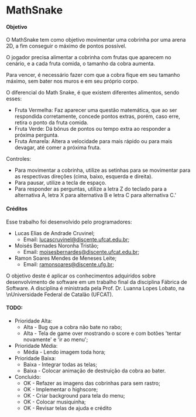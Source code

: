 # MathSnake
#### Objetivo
O MathSnake tem como objetivo movimentar uma cobrinha por uma arena 2D, a fim conseguir o máximo de pontos possível. 

O jogador precisa alimentar a cobrinha com frutas que aparecem no cenário, e a cada fruta comida, o tamanho da cobra aumenta.

Para vencer, é necessário fazer com que a cobra fique em seu tamanho máximo, sem bater nos muros e em seu próprio corpo.

O diferencial do Math Snake, é que existem diferentes alimentos, sendo esses:

* Fruta Vermelha: Faz aparecer uma questão matemática, que ao ser respondida corretamente, concede pontos extras, porém, caso erre, retira o ponto da fruta comida.
* Fruta Verde: Dá bônus de pontos ou tempo extra ao responder a próxima pergunta.
* Fruta Amarela: Altera a velocidade para mais rápido ou para mais devagar, até comer a próxima fruta.

Controles:
* Para movimentar a cobrinha, utilize as setinhas para se movimentar para as respectivas direções (cima, baixo, esquerda e direita).
* Para pausar, utilize a tecla de espaço.
* Para responder as perguntas, utilize a letra Z do teclado para a alternativa A, letra X para alternativa B e letra C para alternativa C.'

#### Créditos
Esse trabalho foi desenvolvido pelo programadores:

* Lucas Elias de Andrade Cruvinel;
  * Email: lucascruvinel@discente.ufcat.edu.br;
* Moisés Bernades Noronha Tristão;
  * Email: moisesbernardes@discente.ufcat.edu.br;
* Ramon Soares Mendes de Meneses Leite;
  * Email: ramonsoares@discente.ufg.br;
 
O objetivo deste é aplicar os conhecimentos adquiridos sobre desenvolvimento de software em um trabalho final da disciplina Fábrica de Software.
A disciplina é ministrada pela Prof. Dr. Luanna Lopes Lobato, na \nUniversidade Federal de Catalão (UFCAT).
            
#### TODO:
* Prioridade Alta:
  * Alta - Bug que a cobra não bate no rabo;
  * Alta - Tela de game over mostrando o score e com botões 'tentar novamente' e 'ir ao menu';
* Prioridade Média:
  * Média - Lendo imagem toda hora;
* Prioridade Baixa:
  * Baixa - Integrar todas as telas;
  * Baixa - Colocar animação de destruição da cobra ao bater.
* Concluido: 
  * OK - Refazer as imagens das cobrinhas para sem rastro;
  * OK - Implementar o highscore;
  * OK - Criar background para tela do menu; 
  * OK - Colocar musiquinha;
  * OK - Revisar telas de ajuda e crédito
